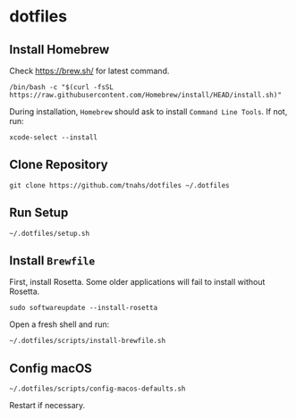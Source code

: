 # dotfiles

## Install Homebrew

Check <https://brew.sh/> for latest command.

```shell
/bin/bash -c "$(curl -fsSL https://raw.githubusercontent.com/Homebrew/install/HEAD/install.sh)"
```

During installation, `Homebrew` should ask to install `Command Line Tools`. If
not, run:

```shell
xcode-select --install
```

## Clone Repository

```shell
git clone https://github.com/tnahs/dotfiles ~/.dotfiles
```

## Run Setup

```shell
~/.dotfiles/setup.sh
```

## Install `Brewfile`

First, install Rosetta. Some older applications will fail to install without Rosetta.

```shell
sudo softwareupdate --install-rosetta
```

Open a fresh shell and run:

```shell
~/.dotfiles/scripts/install-brewfile.sh
```

## Config macOS

```shell
~/.dotfiles/scripts/config-macos-defaults.sh
```

Restart if necessary.
